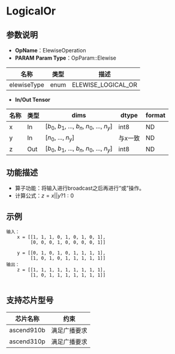 # LogicalOr
## 参数说明
- **OpName**：ElewiseOperation
- **PARAM**
**Param Type**：OpParam::Elewise
 
| 名称  | 类型  | 描述 |
| ------------ | ------------ | ------------ |
| elewiseType | enum  | ELEWISE_LOGICAL_OR |
 
- **In/Out Tensor**
 

|名称 | 类型  | dims  | dtype  |format|
| ------------ | ------------ | ------------ | ------------ |------------ |
|  x|In  |  [$b_0$, $b_1$, ..., $b_n$, $n_0$, ..., $n_y$]|int8|ND|
| y|In  |  [$n_0$, ..., $n_y$]|与x一致|ND|
|  z | Out | [$b_0$, $b_1$, ..., $b_n$, $n_0$, ..., $n_y$] |int8|ND|
## 功能描述
- 算子功能：将输入进行broadcast之后再进行“或”操作。
- 计算公式：$z=x||y?1:0$
 
## 示例
```
输入：
    x = [[1, 1, 1, 0, 1, 0, 1, 0, 1],
         [0, 0, 0, 1, 0, 0, 0, 0, 1]]

    y = [[0, 1, 0, 1, 0, 1, 1, 1, 1],
         [1, 0, 1, 0, 1, 1, 1, 1, 1]]
输出：
    z = [[1, 1, 1, 1, 1, 1, 1, 1, 1],
         [1, 0, 1, 1, 1, 1, 1, 1, 1]]  
 
```
 
## 支持芯片型号
 
|芯片名称|约束 | 
| ------------ | ------------ | 
|  ascend910b|满足广播要求 |
|  ascend310p| 满足广播要求|
